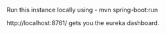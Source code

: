 Run this instance locally using - mvn spring-boot:run

http://localhost:8761/ gets you the eureka dashboard.
